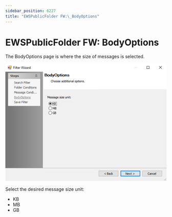 ```yaml
---
sidebar_position: 6227
title: "EWSPublicFolder FW:\_BodyOptions"
---
```


# EWSPublicFolder FW: BodyOptions

The BodyOptions page is where the size of messages is selected.

![Filter Wizard BodyOptions page](../../../../../../../../static/images/AccessAnalyzer_12.0/Content/Resources/Images/EnterpriseAuditor/Admin/DataCollector/EWSFilterWizard/BodyOptions.png "Filter Wizard BodyOptions page")

Select the desired message size unit:

* KB
* MB
* GB